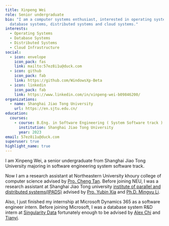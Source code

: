 ```yaml
---
title: Xinpeng Wei
role: Senior undergraduate
bio: "I am a computer systems enthusiast, interested in operating systems,
  database systems, distributed systems and cloud systems."
interests:
  - Operating Systems
  - Database Systems
  - Distributed Systems
  - Cloud Infrastructure
social:
  - icon: envelope
    icon_pack: fas
    link: mailto:57ez8i1u@duck.com
  - icon: github
    icon_pack: fab
    link: https://github.com/WindowsXp-Beta
  - icon: linkedin
    icon_pack: fab
    link: https://www.linkedin.com/in/xinpeng-wei-b09846200/
organizations:
  - name: Shanghai Jiao Tong University
    url: https://en.sjtu.edu.cn/
education:
  courses:
    - course: B.Eng. in Software Engineering ( System Software track )
      institution: Shanghai Jiao Tong University
      year: 2023
email: 57ez8i1u@duck.com
superuser: true
highlight_name: true
---
```

I am Xinpeng Wei, a senior undergraduate from Shanghai Jiao Tong University majoring in software engineering system software track.

N﻿ow I am a research assistant at Northeastern University khoury college of computer science advised by [Pro. Cheng Tan](https://www.khoury.northeastern.edu/people/cheng-tan/). Before joining NEU, I was a research assistant at Shanghai Jiao Tong university [institute of parallel and distributed systems(IPADS)](https://ipads.se.sjtu.edu.cn/) advised by [Pro. Yubin Xia](https://ipads.se.sjtu.edu.cn/pub/members/yubin_xia) and [Ph.D. Mingyu Li](https://maxul.github.io).

Also, I just finished my internship at Microsoft Dynamics 365 as a software engineer intern. Before joining Microsoft, I was a database system R&D intern at [Singularity Data](https://www.risingwave-labs.com/) fortunately enough to be advised by [Alex Chi](https://www.skyzh.dev) and [Tianyi](https://blog.zhuangty.com).